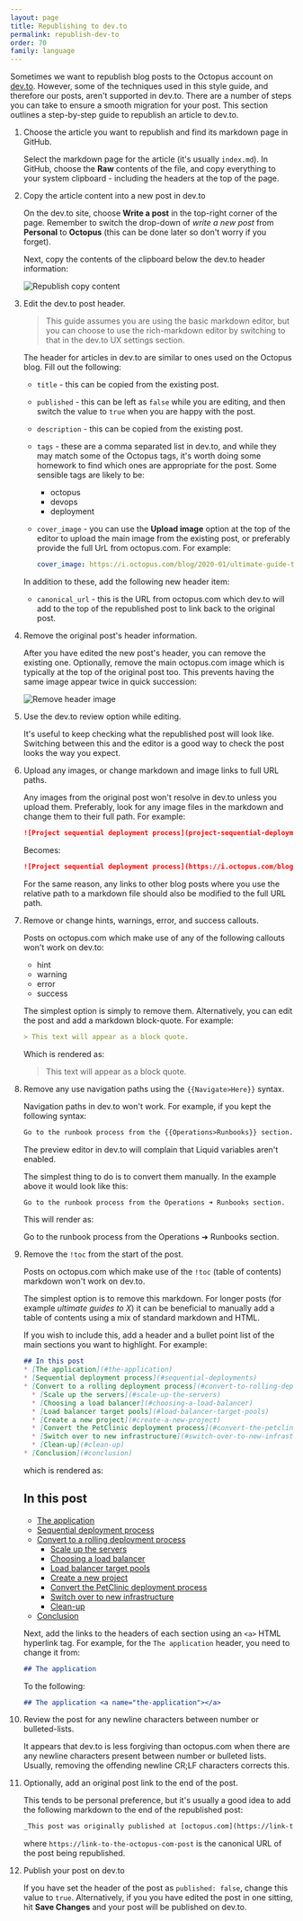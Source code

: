 ```yaml
---
layout: page
title: Republishing to dev.to
permalink: republish-dev-to
order: 70
family: language
---
```


Sometimes we want to republish blog posts to the Octopus account on [dev.to](https://dev.to/octopus/). However, some of the techniques used in this style guide, and therefore our posts, aren't supported in dev.to. There are a number of steps you can take to ensure a smooth migration for your post. This section outlines a step-by-step guide to republish an article to dev.to.

1. Choose the article you want to republish and find its markdown page in GitHub.

   Select the markdown page for the article (it's usually `index.md`). In GitHub, choose the **Raw** contents of the file, and copy everything to your system clipboard - including the headers at the top of the page.

1. Copy the article content into a new post in dev.to 

   On the dev.to site, choose **Write a post** in the top-right corner of the page. Remember to switch the drop-down of *write a new post* from **Personal** to **Octopus** (this can be done later so don't worry if you forget). 
   
   Next, copy the contents of the clipboard below the dev.to header information:

   ![Republish copy content](republishing-post-copy-content.png "width=500")

1. Edit the dev.to post header.

   > This guide assumes you are using the basic markdown editor, but you can choose to use the rich-markdown editor by switching to that in the dev.to UX settings section.

   The header for articles in dev.to are similar to ones used on the Octopus blog. Fill out the following:

   - `title` - this can be copied from the existing post.
   - `published` - this can be left as `false` while you are editing, and then switch the value to `true` when you are happy with the post.
   - `description` - this can be copied from the existing post.
   - `tags` - these are a comma separated list in dev.to, and while they may match some of the Octopus tags, it's worth doing some homework to find which ones are appropriate for the post. Some sensible tags are likely to be:
     - octopus
     - devops
     - deployment
   - `cover_image` - you can use the **Upload image** option at the top of the editor to upload the main image from the existing post, or preferably provide the full UrL from octopus.com. For example:

      ```yml
      cover_image: https://i.octopus.com/blog/2020-01/ultimate-guide-to-rolling-deployments/rolling-deployments.png
      ```
   
   In addition to these, add the following new header item:
   - `canonical_url` - this is the URL from octopus.com which dev.to will add to the top of the republished post to link back to the original post.

1. Remove the original post's header information.

   After you have edited the new post's header, you can remove the existing one. Optionally, remove the main octopus.com image which is typically at the top of the original post too. This prevents having the same image appear twice in quick succession:

   ![Remove header image](republishing-post-remove-header-image.png "width=500")

1. Use the dev.to review option while editing.

   It's useful to keep checking what the republished post will look like. Switching between this and the editor is a good way to check the post looks the way you expect.

1. Upload any images, or change markdown and image links to full URL paths.

   Any images from the original post won't resolve in dev.to unless you upload them. Preferably, look for any image files in the markdown and change them to their full path. For example:

   ```md
   ![Project sequential deployment process](project-sequential-deployment-process.png)
   ```

   Becomes:

   ```md
   ![Project sequential deployment process](https://i.octopus.com/blog/2020-07/convert-to-rolling-deployments/project-sequential-deployment-process.png)
   ```

   For the same reason, any links to other blog posts where you use the relative path to a markdown file should also be modified to the full URL path.

1. Remove or change hints, warnings, error, and success callouts.

   Posts on octopus.com which make use of any of the following callouts won't work on dev.to:
   - hint
   - warning
   - error
   - success

   The simplest option is simply to remove them. Alternatively, you can edit the post and add a markdown block-quote. For example:

   ```md
   > This text will appear as a block quote.
   ```

   Which is rendered as:

   > This text will appear as a block quote.

1. Remove any use navigation paths using the `{{Navigate>Here}}` syntax.

   Navigation paths in dev.to won't work. For example, if you kept the following syntax:

   ```md
   Go to the runbook process from the {{Operations>Runbooks}} section. 
   ```

   The preview editor in dev.to will complain that Liquid variables aren't enabled.

   The simplest thing to do is to convert them manually. In the example above it would look like this:

    ```md
    Go to the runbook process from the Operations ➜ Runbooks section.
    ```
    
   This will render as:

   Go to the runbook process from the Operations ➜ Runbooks section.


1. Remove the `!toc` from the start of the post.

   Posts on octopus.com which make use of the `!toc` (table of contents) markdown won't work on dev.to.

   The simplest option is to remove this markdown. For longer posts (for example *ultimate guides to X*) it can be beneficial to manually add a table of contents using a mix of standard markdown and HTML.

   If you wish to include this, add a header and a bullet point list of the main sections you want to highlight. For example:

   ```md
   ## In this post
   * [The application](#the-application)
   * [Sequential deployment process](#sequential-deployments)
   * [Convert to a rolling deployment process](#convert-to-rolling-deployment)
     * [Scale up the servers](#scale-up-the-servers)
     * [Choosing a load balancer](#choosing-a-load-balancer)
     * [Load balancer target pools](#load-balancer-target-pools)
     * [Create a new project](#create-a-new-project)
     * [Convert the PetClinic deployment process](#convert-the-petclinic-deployment-process)
     * [Switch over to new infrastructure](#switch-over-to-new-infrastructure)
     * [Clean-up](#clean-up)
   * [Conclusion](#conclusion)
   ```

   which is rendered as:

   ## In this post
   * [The application](#the-application)
   * [Sequential deployment process](#sequential-deployments)
   * [Convert to a rolling deployment process](#convert-to-rolling-deployment)
     * [Scale up the servers](#scale-up-the-servers)
     * [Choosing a load balancer](#choosing-a-load-balancer)
     * [Load balancer target pools](#load-balancer-target-pools)
     * [Create a new project](#create-a-new-project)
     * [Convert the PetClinic deployment process](#convert-the-petclinic-deployment-process)
     * [Switch over to new infrastructure](#switch-over-to-new-infrastructure)
     * [Clean-up](#clean-up)
   * [Conclusion](#conclusion)

   Next, add the links to the headers of each section using an `<a>` HTML hyperlink tag. For example, for the `The application` header, you need to change it from:
   
   ```md
   ## The application
   ```
   To the following:

   ```md
   ## The application <a name="the-application"></a>
   ```

1. Review the post for any newline characters between number or bulleted-lists.

   It appears that dev.to is less forgiving than octopus.com when there are any newline characters present between number or bulleted lists. Usually, removing the offending newline CR;LF characters corrects this.

1. Optionally, add an original post link to the end of the post.

   This tends to be personal preference, but it's usually a good idea to add the following markdown to the end of the republished post:

    ```md
   _This post was originally published at [octopus.com](https://link-to-the-octopus-com-post)._
    ```
   where `https://link-to-the-octopus-com-post` is the canonical URL of the post being republished.

1. Publish your post on dev.to

   If you have set the header of the post as `published: false`, change this value to `true`. Alternatively, if you you have edited the post in one sitting, hit **Save Changes** and your post will be published on dev.to.
